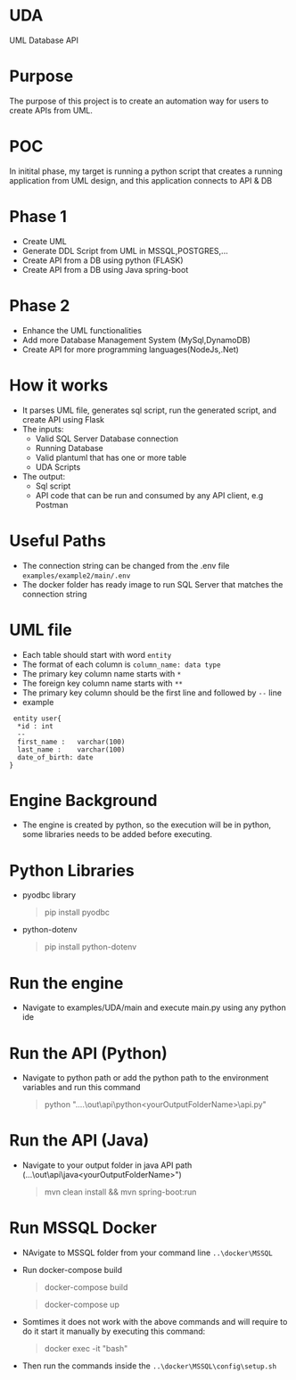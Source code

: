 # UDA
UML Database API

# Purpose
The purpose of this project is to create an automation way for users to create APIs from UML.

# POC
In initital phase, my target is running a python script that creates a running application from UML design, and this application connects to API & DB

# Phase 1
- Create UML
- Generate DDL Script from UML in MSSQL,POSTGRES,...
- Create API from a DB using python (FLASK)
- Create API from a DB using Java spring-boot

 # Phase 2
 - Enhance the UML functionalities
 - Add more Database Management System (MySql,DynamoDB)
 - Create API for more programming languages(NodeJs,.Net)

 # How it works
- It parses UML file, generates sql script, run the generated script, and create API using Flask
- The inputs:
    - Valid SQL Server Database connection
    - Running Database
    - Valid plantuml that has one or more table
    - UDA Scripts
- The output:
    - Sql script
    - API code that can be run and consumed by any API client, e.g Postman

# Useful Paths
- The connection string can be changed from the .env file `examples/example2/main/.env`
- The docker folder has ready image to run SQL Server that matches the connection string

# UML file
- Each table should start with word `entity`
- The format of each column is `column_name: data type`
- The primary key column name starts with `*`
- The foreign key column name starts with `**`
- The primary key column should be the first line and followed by `--` line
- example
```
 entity user{
  *id : int
  --
  first_name :   varchar(100)
  last_name :    varchar(100)
  date_of_birth: date
}
```
# Engine Background
- The engine is created by python, so the execution will be in python, some libraries needs to be added before executing.

# Python Libraries
- pyodbc library

    > pip install pyodbc

- python-dotenv
    > pip install python-dotenv

# Run the engine
- Navigate to examples/UDA/main and execute main.py using any python ide

# Run the API (Python)
- Navigate to python path or add the python path to the environment variables and run this command  
    
    > python "....\out\api\python\<yourOutputFolderName>\api.py"

# Run the API (Java)
- Navigate to your output folder in java API path (...\out\api\java\<yourOutputFolderName>")
    
    > mvn clean install && mvn spring-boot:run

# Run MSSQL Docker
- NAvigate to MSSQL folder from your command line `..\docker\MSSQL`
- Run docker-compose build

    > docker-compose build
    
    > docker-compose up

- Somtimes it does not work with the above commands and will require to do it start it manually by executing this command:

    > docker exec -it <containerName> "bash"

- Then run the commands inside the `..\docker\MSSQL\config\setup.sh`